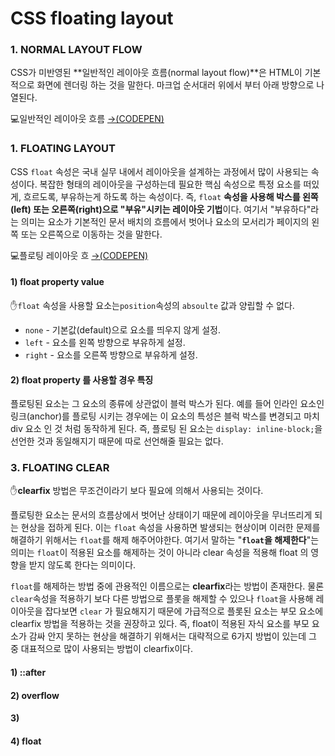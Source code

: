 # CSS floating layout

### 1. NORMAL LAYOUT FLOW

CSS가 미반영된 **일반적인 레이아웃 흐름\(normal layout flow\)**은 HTML이 기본적으로 화면에 렌더링 하는 것을 말한다.  마크업 순서대러 위에서 부터 아래 방향으로 나열된다.

💻일반적인 레이아웃 흐름 [→\(CODEPEN\)](https://codepen.io/vi2920va/full/mdrQZXm)

### 1. FLOATING LAYOUT

CSS `float` 속성은  국내 실무 내에서 레이아웃을 설계하는 과정에서 많이 사용되는 속성이다. 복잡한 형태의 레이아웃을 구성하는데 필요한 핵심 속성으로 특정 요소를 떠있게, 흐르도록, 부유하는게 하도록 하는 속성이다. 즉, `float` **속성을 사용해 박스를 왼쪽\(left\) 또는 오른쪽\(right\)으로 "부유"시키는 레이아웃 기법**이다. 여기서 "부유하다"라는 의미는 요소가 기본적인 문서 배치의 흐름에서 벗어나 요소의 모서리가 페이지의 왼쪽 또는 오른쪽으로 이동하는 것을 말한다. 

💻플로팅 레이아웃 흐 [→\(CODEPEN\)](https://codepen.io/vi2920va/full/PoGxraO)

#### 1\) float property value

✋`float` 속성을 사용할 요소는`position`속성의 `absoulte` 값과 양립할 수 없다.

* `none` - 기본값\(default\)으로 요소를 띄우지 않게 설정.
* `left` - 요소를 왼쪽 방향으로 부유하게 설정.
* `right` - 요소를 오른쪽 방향으로 부유하게 설정.

#### 2\) float property 를 사용할 경우 특징

플로팅된 요소는 그 요소의 종류에 상관없이 블럭 박스가 된다. 예를 들어 인라인 요소인 링크\(anchor\)를 플로팅 시키는 경우에는 이 요소의 특성은 블럭 박스를 변경되고 마치 div 요소 인 것 처럼 동작하게 된다. 즉, 플로팅 된 요소는 `display: inline-block;`을 선언한 것과 동일해지기 때문에 따로 선언해줄 필요는 없다.

### 3. FLOATING CLEAR

✋**clearfix** 방법은 무조건이라기 보다 필요에 의해서 사용되는 것이다.

플로팅한 요소는 문서의 흐름상에서 벗어난 상태이기 때문에 레이아웃을 무너뜨리게 되는 현상을 접하게 된다. 이는 `float` 속성을 사용하면 발생되는 현상이며 이러한 문제를 해결하기 위해서는 `float`를 해제 해주어야한다. 여기서 말하는 "**`float`을 해제한다**"는 의미는 `float`이 적용된 요소를 해제하는 것이 아니라 clear 속성을 적용해 float 의 영향을 받지 않도록 한다는 의미이다. 

`float`를 해제하는 방법 중에 관용적인 이름으로는 **clearfix**라는 방법이 존재한다. 물론 `clear`속성을 적용하기 보다 다른 방법으로 플롯을 해제할 수 있으나 `float`을 사용해 레이아웃을 잡다보면 `clear` 가 필요해지기 때문에 가급적으로 플롯된 요소는 부모 요소에 clearfix 방법을 적용하는 것을 권장하고 있다. 즉, float이 적용된 자식 요소를 부모 요소가 감싸 안지 못하는 현상을 해결하기 위해서는 대략적으로 6가지 방법이 있는데 그 중 대표적으로 많이 사용되는 방법이 clearfix이다. 

#### 1\) ::after 

#### 2\) overflow

#### 3\) 

#### 4\) float



